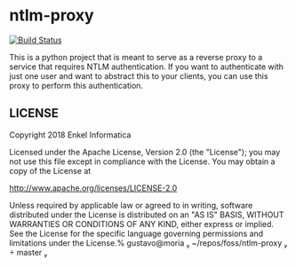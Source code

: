 # ntlm-proxy

[![Build Status](https://travis-ci.org/enkelbr/ntlm-proxy.svg?branch=master)](https://travis-ci.org/enkelbr/ntlm-proxy)

This is a python project that is meant to serve as a reverse proxy to a service that requires NTLM authentication. If you want to authenticate with just one user and want to abstract this to your clients, you can use this proxy to perform this authentication.

## LICENSE

Copyright 2018 Enkel Informatica

Licensed under the Apache License, Version 2.0 (the "License");
you may not use this file except in compliance with the License.
You may obtain a copy of the License at

<http://www.apache.org/licenses/LICENSE-2.0>

Unless required by applicable law or agreed to in writing, software
distributed under the License is distributed on an "AS IS" BASIS,
WITHOUT WARRANTIES OR CONDITIONS OF ANY KIND, either express or implied.
See the License for the specific language governing permissions and
limitations under the License.% gustavo@moria  ~/repos/foss/ntlm-proxy   master 